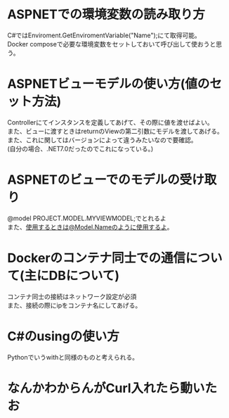 # ASPNETでの環境変数の読み取り方
C#ではEnviroment.GetEnviromentVariable("Name");にて取得可能。<br />
Docker composeで必要な環境変数をセットしておいて呼び出して使おうと思う。<br />

# ASPNETビューモデルの使い方(値のセット方法)
Controllerにてインスタンスを定義してあげて、その際に値を渡せばよい。<br />
また、ビューに渡すときはreturnのViewの第二引数にモデルを渡してあげる。また、これに関してはバージョンによって違うみたいなので要確認。<br />
(自分の場合、.NET7.0だったのでこれになっている。)<br />

# ASPNETのビューでのモデルの受け取り
@model PROJECT.MODEL.MYVIEWMODEL;でとれるよ<br />
また、使用するときは@Model.Nameのように使用するよ。<br />


# Dockerのコンテナ同士での通信について(主にDBについて)
コンテナ同士の接続はネットワーク設定が必須<br />
また、接続の際にipをコンテナ名にしてあげる。<br />


# C#のusingの使い方
Pythonでいうwithと同様のものと考えられる。<br />

# なんかわからんがCurl入れたら動いたお

